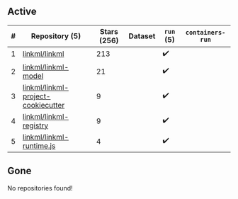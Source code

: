 ## Active
| # | Repository (5) | Stars (256) | Dataset | `run` (5) | `containers-run` |
| --- | --- | --- | --- | --- | --- |
| 1 | [linkml/linkml](https://github.com/linkml/linkml) | 213 |  | :heavy_check_mark: |  |
| 2 | [linkml/linkml-model](https://github.com/linkml/linkml-model) | 21 |  | :heavy_check_mark: |  |
| 3 | [linkml/linkml-project-cookiecutter](https://github.com/linkml/linkml-project-cookiecutter) | 9 |  | :heavy_check_mark: |  |
| 4 | [linkml/linkml-registry](https://github.com/linkml/linkml-registry) | 9 |  | :heavy_check_mark: |  |
| 5 | [linkml/linkml-runtime.js](https://github.com/linkml/linkml-runtime.js) | 4 |  | :heavy_check_mark: |  |

## Gone
No repositories found!
